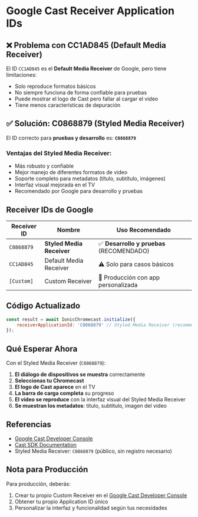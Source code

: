 # Google Cast Receiver Application IDs

## ❌ Problema con CC1AD845 (Default Media Receiver)

El ID `CC1AD845` es el **Default Media Receiver** de Google, pero tiene limitaciones:
- Solo reproduce formatos básicos
- No siempre funciona de forma confiable para pruebas
- Puede mostrar el logo de Cast pero fallar al cargar el video
- Tiene menos características de depuración

## ✅ Solución: C0868879 (Styled Media Receiver)

El ID correcto para **pruebas y desarrollo** es: **`C0868879`**

### Ventajas del Styled Media Receiver:
- Más robusto y confiable
- Mejor manejo de diferentes formatos de video
- Soporte completo para metadatos (título, subtítulo, imágenes)
- Interfaz visual mejorada en el TV
- Recomendado por Google para desarrollo y pruebas

## Receiver IDs de Google

| Receiver ID | Nombre | Uso Recomendado |
|-------------|--------|-----------------|
| `C0868879` | **Styled Media Receiver** | ✅ **Desarrollo y pruebas** (RECOMENDADO) |
| `CC1AD845` | Default Media Receiver | ⚠️ Solo para casos básicos |
| `[Custom]` | Custom Receiver | 🏢 Producción con app personalizada |

## Código Actualizado

```javascript
const result = await IonicChromecast.initialize({
    receiverApplicationId: 'C0868879' // Styled Media Receiver (recommended for testing)
});
```

## Qué Esperar Ahora

Con el Styled Media Receiver (`C0868879`):

1. **El diálogo de dispositivos se muestra** correctamente
2. **Seleccionas tu Chromecast**
3. **El logo de Cast aparece** en el TV
4. **La barra de carga completa** su progreso
5. **El video se reproduce** con la interfaz visual del Styled Media Receiver
6. **Se muestran los metadatos**: título, subtítulo, imagen del video

## Referencias

- [Google Cast Developer Console](https://cast.google.com/publish)
- [Cast SDK Documentation](https://developers.google.com/cast/docs/developers)
- Styled Media Receiver: `C0868879` (público, sin registro necesario)

## Nota para Producción

Para producción, deberás:
1. Crear tu propio Custom Receiver en el [Google Cast Developer Console](https://cast.google.com/publish)
2. Obtener tu propio Application ID único
3. Personalizar la interfaz y funcionalidad según tus necesidades
